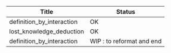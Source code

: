 
|Title                          | Status |
|-------------------------------|---|
| definition_by_interaction     | OK |
| lost_knowledge_deduction      | OK |
| definition_by_interaction     | WIP : to reformat and end